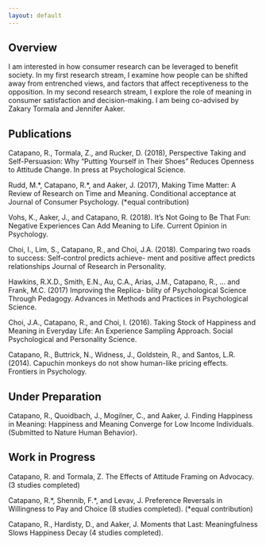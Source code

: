```yaml
---
layout: default
---
```



## Overview

I am interested in how consumer research can be leveraged to benefit society. In my first research stream, I examine how people can be shifted away from entrenched views, and factors that affect receptiveness to the opposition. In my second research stream, I explore the role of meaning in consumer satisfaction and decision-making. I am being co-advised by Zakary Tormala and Jennifer Aaker.

## Publications

Catapano, R., Tormala, Z., and Rucker, D. (2018), Perspective Taking and Self-Persuasion: Why “Putting Yourself in Their
Shoes” Reduces Openness to Attitude Change. In press at Psychological Science.

Rudd, M.\*, Catapano, R.\*, and Aaker, J. (2017), Making Time Matter: A Review of Research on Time and Meaning. Conditional acceptance at Journal of Consumer Psychology. (*equal contribution)

Vohs, K., Aaker, J., and Catapano, R. (2018). It’s Not Going to Be That Fun: Negative Experiences Can Add Meaning
to Life. Current Opinion in Psychology.

Choi, I., Lim, S., Catapano, R., and Choi, J.A. (2018). Comparing two roads to success: Self-control predicts achieve-
ment and positive affect predicts relationships Journal of Research in Personality.

Hawkins, R.X.D., Smith, E.N., Au, C.A., Arias, J.M., Catapano, R., ... and Frank, M.C. (2017) Improving the Replica-
bility of Psychological Science Through Pedagogy. Advances in Methods and Practices in Psychological Science.

Choi, J.A., Catapano, R., and Choi, I. (2016). Taking Stock of Happiness and Meaning in Everyday Life:
An Experience Sampling Approach. Social Psychological and Personality Science.

Catapano, R., Buttrick, N., Widness, J., Goldstein, R., and Santos, L.R. (2014). Capuchin monkeys do not show
human-like pricing effects. Frontiers in Psychology.

## Under Preparation

Catapano, R., Quoidbach, J., Mogilner, C., and Aaker, J. Finding Happiness in Meaning: Happiness and Meaning
Converge for Low Income Individuals. (Submitted to Nature Human Behavior).

## Work in Progress

Catapano, R. and Tormala, Z. The Effects of Attitude Framing on Advocacy. (3 studies completed)

Catapano, R.\*, Shennib, F.\*, and Levav, J. Preference Reversals in Willingness to Pay and Choice (8 studies completed). (*equal contribution)

Catapano, R., Hardisty, D., and Aaker, J. Moments that Last: Meaningfulness Slows Happiness Decay (4 studies completed).